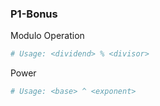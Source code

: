 ### P1-Bonus

Modulo Operation

```python
# Usage: <dividend> % <divisor>
```

Power

```python
# Usage: <base> ^ <exponent>
```

